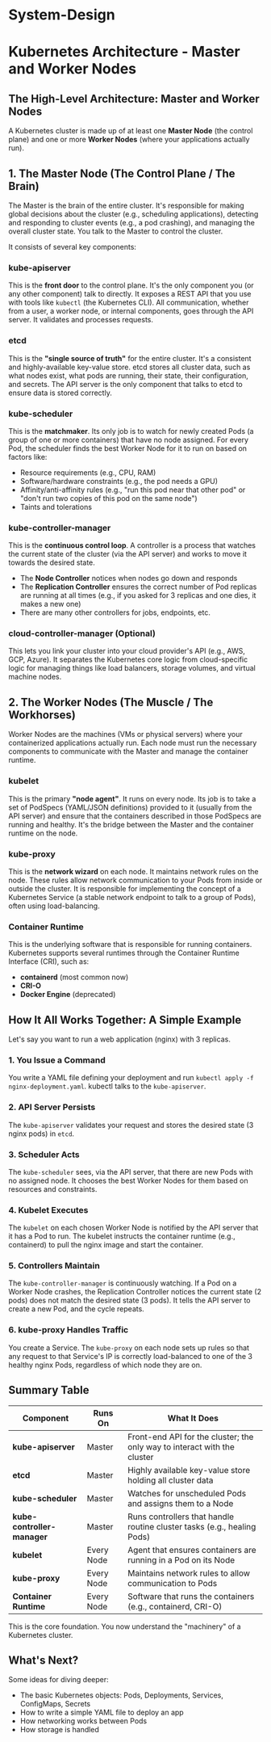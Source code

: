 # System-Design
# Kubernetes Architecture - Master and Worker Nodes

## The High-Level Architecture: Master and Worker Nodes

A Kubernetes cluster is made up of at least one **Master Node** (the control plane) and one or more **Worker Nodes** (where your applications actually run).

## 1. The Master Node (The Control Plane / The Brain)

The Master is the brain of the entire cluster. It's responsible for making global decisions about the cluster (e.g., scheduling applications), detecting and responding to cluster events (e.g., a pod crashing), and managing the overall cluster state. You talk to the Master to control the cluster.

It consists of several key components:

### kube-apiserver
This is the **front door** to the control plane. It's the only component you (or any other component) talk to directly. It exposes a REST API that you use with tools like `kubectl` (the Kubernetes CLI). All communication, whether from a user, a worker node, or internal components, goes through the API server. It validates and processes requests.

### etcd
This is the **"single source of truth"** for the entire cluster. It's a consistent and highly-available key-value store. etcd stores all cluster data, such as what nodes exist, what pods are running, their state, their configuration, and secrets. The API server is the only component that talks to etcd to ensure data is stored correctly.

### kube-scheduler
This is the **matchmaker**. Its only job is to watch for newly created Pods (a group of one or more containers) that have no node assigned. For every Pod, the scheduler finds the best Worker Node for it to run on based on factors like:

- Resource requirements (e.g., CPU, RAM)
- Software/hardware constraints (e.g., the pod needs a GPU)
- Affinity/anti-affinity rules (e.g., "run this pod near that other pod" or "don't run two copies of this pod on the same node")
- Taints and tolerations

### kube-controller-manager
This is the **continuous control loop**. A controller is a process that watches the current state of the cluster (via the API server) and works to move it towards the desired state.

- The **Node Controller** notices when nodes go down and responds
- The **Replication Controller** ensures the correct number of Pod replicas are running at all times (e.g., if you asked for 3 replicas and one dies, it makes a new one)
- There are many other controllers for jobs, endpoints, etc.

### cloud-controller-manager (Optional)
This lets you link your cluster into your cloud provider's API (e.g., AWS, GCP, Azure). It separates the Kubernetes core logic from cloud-specific logic for managing things like load balancers, storage volumes, and virtual machine nodes.

## 2. The Worker Nodes (The Muscle / The Workhorses)

Worker Nodes are the machines (VMs or physical servers) where your containerized applications actually run. Each node must run the necessary components to communicate with the Master and manage the container runtime.

### kubelet
This is the primary **"node agent"**. It runs on every node. Its job is to take a set of PodSpecs (YAML/JSON definitions) provided to it (usually from the API server) and ensure that the containers described in those PodSpecs are running and healthy. It's the bridge between the Master and the container runtime on the node.

### kube-proxy
This is the **network wizard** on each node. It maintains network rules on the node. These rules allow network communication to your Pods from inside or outside the cluster. It is responsible for implementing the concept of a Kubernetes Service (a stable network endpoint to talk to a group of Pods), often using load-balancing.

### Container Runtime
This is the underlying software that is responsible for running containers. Kubernetes supports several runtimes through the Container Runtime Interface (CRI), such as:
- **containerd** (most common now)
- **CRI-O**
- **Docker Engine** (deprecated)

## How It All Works Together: A Simple Example

Let's say you want to run a web application (nginx) with 3 replicas.

### 1. You Issue a Command
You write a YAML file defining your deployment and run `kubectl apply -f nginx-deployment.yaml`. kubectl talks to the `kube-apiserver`.

### 2. API Server Persists
The `kube-apiserver` validates your request and stores the desired state (3 nginx pods) in `etcd`.

### 3. Scheduler Acts
The `kube-scheduler` sees, via the API server, that there are new Pods with no assigned node. It chooses the best Worker Nodes for them based on resources and constraints.

### 4. Kubelet Executes
The `kubelet` on each chosen Worker Node is notified by the API server that it has a Pod to run. The kubelet instructs the container runtime (e.g., containerd) to pull the nginx image and start the container.

### 5. Controllers Maintain
The `kube-controller-manager` is continuously watching. If a Pod on a Worker Node crashes, the Replication Controller notices the current state (2 pods) does not match the desired state (3 pods). It tells the API server to create a new Pod, and the cycle repeats.

### 6. kube-proxy Handles Traffic
You create a Service. The `kube-proxy` on each node sets up rules so that any request to that Service's IP is correctly load-balanced to one of the 3 healthy nginx Pods, regardless of which node they are on.

## Summary Table

| Component | Runs On | What It Does |
|-----------|---------|--------------|
| **kube-apiserver** | Master | Front-end API for the cluster; the only way to interact with the cluster |
| **etcd** | Master | Highly available key-value store holding all cluster data |
| **kube-scheduler** | Master | Watches for unscheduled Pods and assigns them to a Node |
| **kube-controller-manager** | Master | Runs controllers that handle routine cluster tasks (e.g., healing Pods) |
| **kubelet** | Every Node | Agent that ensures containers are running in a Pod on its Node |
| **kube-proxy** | Every Node | Maintains network rules to allow communication to Pods |
| **Container Runtime** | Every Node | Software that runs the containers (e.g., containerd, CRI-O) |

This is the core foundation. You now understand the "machinery" of a Kubernetes cluster.

## What's Next?

Some ideas for diving deeper:

- The basic Kubernetes objects: Pods, Deployments, Services, ConfigMaps, Secrets
- How to write a simple YAML file to deploy an app
- How networking works between Pods
- How storage is handled